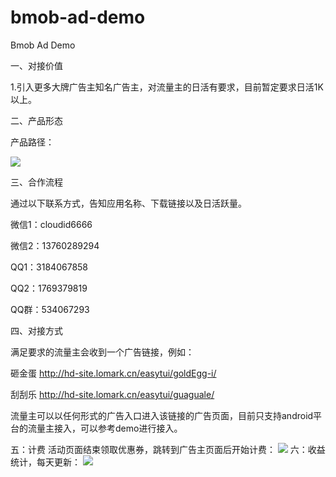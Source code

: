# bmob-ad-demo
Bmob Ad Demo


一、对接价值 

1.引入更多大牌广告主知名广告主，对流量主的日活有要求，目前暂定要求日活1K以上。


二、产品形态 

产品路径： 

![](http://www.bmob.cn/uploads/attached/image/20181214/20181214102519_56722.png)



三、合作流程 

通过以下联系方式，告知应用名称、下载链接以及日活跃量。

微信1：cloudid6666

微信2：13760289294

QQ1：3184067858

QQ2：1769379819

QQ群：534067293



四、对接方式 

满足要求的流量主会收到一个广告链接，例如：

砸金蛋
http://hd-site.lomark.cn/easytui/goldEgg-i/


刮刮乐
http://hd-site.lomark.cn/easytui/guaguale/

流量主可以以任何形式的广告入口进入该链接的广告页面，目前只支持android平台的流量主接入，可以参考demo进行接入。

五：计费
活动页面结束领取优惠券，跳转到广告主页面后开始计费：
![](https://github.com/bmob/bmob-ad-demo/blob/master/%E8%AE%A1%E8%B4%B9.jpg?raw=true)
六：收益统计，每天更新：
![](https://github.com/bmob/bmob-ad-demo/blob/master/%E6%94%B6%E7%9B%8A.jpg?raw=true)




